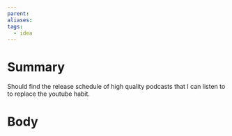```yaml
---
parent: 
aliases: 
tags:
  - idea
---
```

# Summary 
Should find the release schedule of high quality podcasts that I can listen to to replace the youtube habit.
# Body

